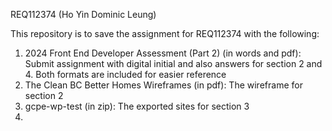 REQ112374 (Ho Yin Dominic Leung)

This repository is to save the assignment for REQ112374 with the following:

1.  2024 Front End Developer Assessment (Part 2) (in words and pdf): Submit assignment with digital initial and also answers for section 2 and 4.  Both formats are included for easier reference
2.  The Clean BC Better Homes Wireframes (in pdf): The wireframe for section 2
3.  gcpe-wp-test (in zip): The exported sites for section 3
4.  
